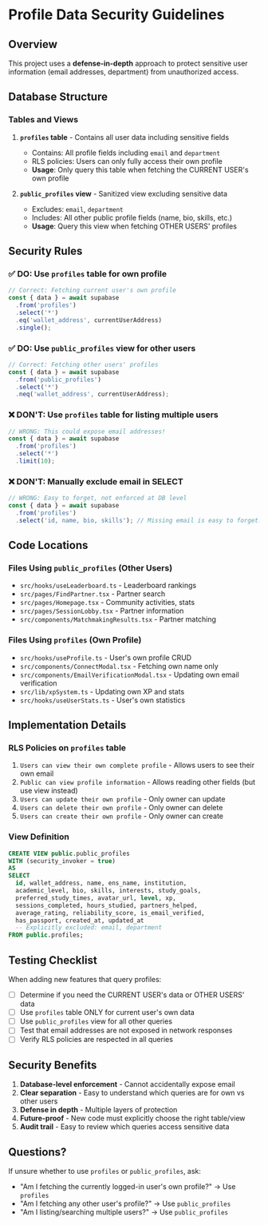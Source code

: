 # Profile Data Security Guidelines

## Overview
This project uses a **defense-in-depth** approach to protect sensitive user information (email addresses, department) from unauthorized access.

## Database Structure

### Tables and Views

1. **`profiles` table** - Contains all user data including sensitive fields
   - Contains: All profile fields including `email` and `department`
   - RLS policies: Users can only fully access their own profile
   - **Usage**: Only query this table when fetching the CURRENT USER's own profile

2. **`public_profiles` view** - Sanitized view excluding sensitive data
   - Excludes: `email`, `department`
   - Includes: All other public profile fields (name, bio, skills, etc.)
   - **Usage**: Query this view when fetching OTHER USERS' profiles

## Security Rules

### ✅ DO: Use `profiles` table for own profile
```typescript
// Correct: Fetching current user's own profile
const { data } = await supabase
  .from('profiles')
  .select('*')
  .eq('wallet_address', currentUserAddress)
  .single();
```

### ✅ DO: Use `public_profiles` view for other users
```typescript
// Correct: Fetching other users' profiles
const { data } = await supabase
  .from('public_profiles')
  .select('*')
  .neq('wallet_address', currentUserAddress);
```

### ❌ DON'T: Use `profiles` table for listing multiple users
```typescript
// WRONG: This could expose email addresses!
const { data } = await supabase
  .from('profiles')
  .select('*')
  .limit(10);
```

### ❌ DON'T: Manually exclude email in SELECT
```typescript
// WRONG: Easy to forget, not enforced at DB level
const { data } = await supabase
  .from('profiles')
  .select('id, name, bio, skills'); // Missing email is easy to forget!
```

## Code Locations

### Files Using `public_profiles` (Other Users)
- `src/hooks/useLeaderboard.ts` - Leaderboard rankings
- `src/pages/FindPartner.tsx` - Partner search
- `src/pages/Homepage.tsx` - Community activities, stats
- `src/pages/SessionLobby.tsx` - Partner information
- `src/components/MatchmakingResults.tsx` - Partner matching

### Files Using `profiles` (Own Profile)
- `src/hooks/useProfile.ts` - User's own profile CRUD
- `src/components/ConnectModal.tsx` - Fetching own name only
- `src/components/EmailVerificationModal.tsx` - Updating own email verification
- `src/lib/xpSystem.ts` - Updating own XP and stats
- `src/hooks/useUserStats.ts` - User's own statistics

## Implementation Details

### RLS Policies on `profiles` table
1. `Users can view their own complete profile` - Allows users to see their own email
2. `Public can view profile information` - Allows reading other fields (but use view instead)
3. `Users can update their own profile` - Only owner can update
4. `Users can delete their own profile` - Only owner can delete
5. `Users can create their own profile` - Only owner can create

### View Definition
```sql
CREATE VIEW public.public_profiles 
WITH (security_invoker = true)
AS
SELECT 
  id, wallet_address, name, ens_name, institution,
  academic_level, bio, skills, interests, study_goals,
  preferred_study_times, avatar_url, level, xp,
  sessions_completed, hours_studied, partners_helped,
  average_rating, reliability_score, is_email_verified,
  has_passport, created_at, updated_at
  -- Explicitly excluded: email, department
FROM public.profiles;
```

## Testing Checklist

When adding new features that query profiles:

- [ ] Determine if you need the CURRENT USER's data or OTHER USERS' data
- [ ] Use `profiles` table ONLY for current user's own data
- [ ] Use `public_profiles` view for all other queries
- [ ] Test that email addresses are not exposed in network responses
- [ ] Verify RLS policies are respected in all queries

## Security Benefits

1. **Database-level enforcement** - Cannot accidentally expose email
2. **Clear separation** - Easy to understand which queries are for own vs other users
3. **Defense in depth** - Multiple layers of protection
4. **Future-proof** - New code must explicitly choose the right table/view
5. **Audit trail** - Easy to review which queries access sensitive data

## Questions?

If unsure whether to use `profiles` or `public_profiles`, ask:
- "Am I fetching the currently logged-in user's own profile?" → Use `profiles`
- "Am I fetching any other user's profile?" → Use `public_profiles`
- "Am I listing/searching multiple users?" → Use `public_profiles`
